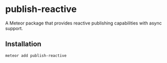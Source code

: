 # publish-reactive

A Meteor package that provides reactive publishing capabilities with async support.

## Installation

```bash
meteor add publish-reactive
```
